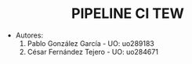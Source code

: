 <h1 align="center">PIPELINE CI TEW</h1>

- Autores:
  1. Pablo González García - UO: uo289183
  2. César Fernández Tejero - UO: uo284671
